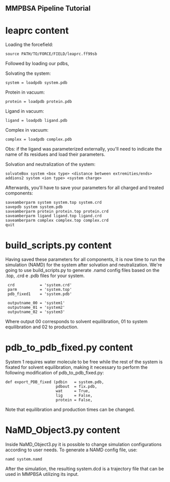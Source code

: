## MMPBSA Pipeline Tutorial


# leaprc content 

Loading the forcefield: 

```source PATH/TO/FORCE/FIELD/leaprc.ff99sb```

Followed by loading our pdbs,

Solvating the system: 

```system = loadpdb system.pdb```

Protein in vacuum: 

```protein = loadpdb protein.pdb```

Ligand in vacuum: 

```ligand = loadpdb ligand.pdb```

Complex in vacuum: 

```complex = loadpdb complex.pdb```

Obs: if the ligand was parameterized externally, you'll need to indicate the name of its residues and load their parameters. 

Solvation and neutralization of the system:

```
solvateBox system <box type> <distance between extremities/ends>
addions2 system <ion type> <system charge>
```

Afterwards, you'll have to save your parameters for all charged and treated components:

```
saveamberparm system system.top system.crd
savepdb system system.pdb
saveamberparm protein protein.top protein.crd
saveamberparm ligand ligand.top ligand.crd
saveamberparm complex complex.top complex.crd
quit
```

# build_scripts.py content

Having saved these parameters for all components, it is now time to run the simulation (NAMD) for the system after solvation and neutralization. We're going to use build_scripts.py to generate .namd config files based on the .top, .crd e .pdb files for your system.

```
 crd           = 'system.crd'  
 parm          = 'system.top'
 pdb_fixed1    = 'system.pdb'
```


```
 outputname_00 = 'system1'
 outputname_01 = 'system2'
 outputname_02 = 'system3'
```

Where output 00 corresponds to solvent equilibration, 01 to system equilibration and 02 to production.

# pdb_to_pdb_fixed.py content

System 1 requires water molecule to be free while the rest of the system is fixated for solvent equilibration, making it necessary to perform the following modification of pdb_to_pdb_fixed.py:

```
def export_PDB_fixed (pdbin   = system.pdb,
                      pdbout  = fix.pdb,
                      wat     = True,
                      lig     = False,
                      protein = False,
```

Note that equilibration and production times can be changed.

# NaMD_Object3.py content

Inside NaMD_Object3.py it is possible to change simulation configurations according to user needs. To generate a NAMD config file, use:

```
namd system.namd
```

After the simulation, the resulting system.dcd is a trajectory file that can be used in MMPBSA utilizing its input. 
